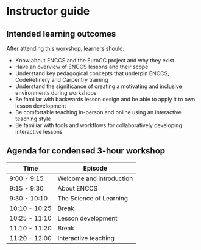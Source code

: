 # Instructor guide

## Intended learning outcomes

After attending this workshop, learners should:

- Know about ENCCS and the EuroCC project and why they exist
- Have an overview of ENCCS lessons and their scope
- Understand key pedagogical concepts that underpin ENCCS, CodeRefinery and Carpentry training
- Understand the significance of creating a motivating and inclusive environments during workshops
- Be familiar with backwards lesson design and be able to apply it to own lesson development
- Be comfortable teaching in-person and online using an interactive teaching style
- Be familiar with tools and workflows for collaboratively developing interactive lessons


## Agenda for condensed 3-hour workshop

| Time | Episode |
| ---- | ------- |
| 9:00 - 9:15 | Welcome and introduction| 
| 9:15 - 9:30 | About ENCCS| 
| 9:30 - 10:10 | The Science of Learning| 
| 10:10 - 10:25 | Break| 
| 10:25 - 11:10 | Lesson development| 
| 11:10 - 11:20 | Break| 
| 11:20 - 12:00 | Interactive teaching| 